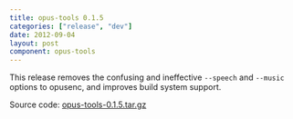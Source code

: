 ```yaml
---
title: opus-tools 0.1.5
categories: ["release", "dev"]
date: 2012-09-04
layout: post
component: opus-tools
---
```


This release removes the confusing and ineffective `--speech` and `--music` options to opusenc,
and improves build system support.

Source code: [opus-tools-0.1.5.tar.gz](http://downloads.xiph.org/releases/opus/opus-tools-0.1.5.tar.gz)
